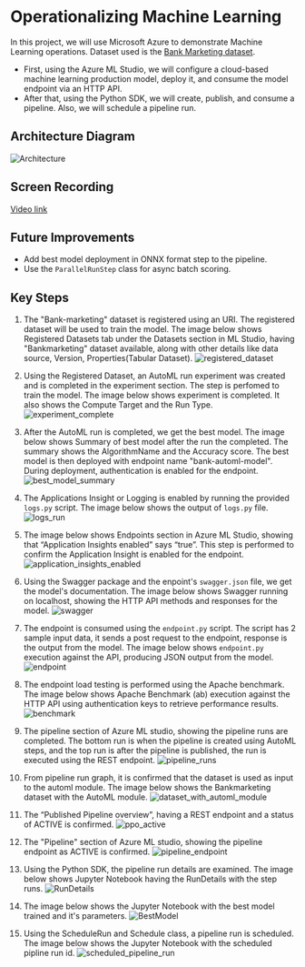 # Operationalizing Machine Learning

In this project, we will use Microsoft Azure to demonstrate Machine Learning operations. Dataset used is the [Bank Marketing dataset](https://automlsamplenotebookdata.blob.core.windows.net/automl-sample-notebook-data/bankmarketing_train.csv).

- First, using the Azure ML Studio, we will configure a cloud-based machine learning production model, deploy it, and consume the model endpoint via an HTTP API.
- After that, using the Python SDK, we will create, publish, and consume a pipeline. Also, we will schedule a pipeline run.

## Architecture Diagram

![Architecture](images/architecture.jpeg)

## Screen Recording
[Video link](https://youtu.be/pRCSAkf2lUc)


## Future Improvements
- Add best model deployment in ONNX format step to the pipeline.
- Use the `ParallelRunStep` class for async batch scoring.

## Key Steps

1. The "Bank-marketing" dataset is registered using an URI. The registered dataset will be used to train the model. The image below shows Registered Datasets tab under the Datasets section in ML Studio, having "Bankmarketing" dataset available, along with other details like data source, Version, Properties(Tabular Dataset).
![registered_dataset](images/registered_dataset.jpg)

2. Using the Registered Dataset, an AutoML run experiment was created and is completed in the experiment section. The step is perfomed to train the model. The image below shows experiment is completed. It also shows the Compute Target and the Run Type.
![experiment_complete](images/experiment_complete.jpg)

3. After the AutoML run is completed, we get the best model. The image below shows Summary of best model after the run the completed. The summary shows the AlgorithmName and the Accuracy score. The best model is then deployed with endpoint name "bank-automl-model". During deployment, authentication is enabled for the endpoint.
![best_model_summary](images/best_model_summary.jpg)

4. The Applications Insight or Logging is enabled by running the provided `logs.py` script. The image below shows the output of `logs.py` file.
![logs_run](images/logs_run.jpg)

5. The image below shows Endpoints section in Azure ML Studio, showing that “Application Insights enabled” says “true”. This step is performed to confirm the Application Insight is enabled for the endpoint.
![application_insights_enabled](images/app_insights_enabled.jpg)

6. Using the Swagger package and the enpoint's `swagger.json` file, we get the model's documentation. The image below shows Swagger running on localhost, showing the HTTP API methods and responses for the model.
![swagger](images/swagger.jpg)

7. The endpoint is consumed using the `endpoint.py` script. The script has 2 sample input data, it sends a post request to the endpoint, response is the output from the model. The image below shows `endpoint.py` execution against the API, producing JSON output from the model.
![endpoint](images/endpoint.jpg)

8. The endpoint load testing is performed using the Apache benchmark. The image below shows Apache Benchmark (ab) execution against the HTTP API using authentication keys to retrieve performance results.
![benchmark](images/benchmark.jpg)

9. The pipeline section of Azure ML studio, showing the pipeline runs are completed. The bottom run is when the pipeline is created using AutoML steps, and the top run is after the pipeline is published, the run is executed using the REST endpoint.
![pipeline_runs](images/pipeline.jpg)

10. From pipeline run graph, it is confirmed that the dataset is used as input to the automl module. The image below shows the Bankmarketing dataset with the AutoML module.
![dataset_with_automl_module](images/dataset_with_automl_module.jpg)

11. The “Published Pipeline overview”, having a REST endpoint and a status of ACTIVE is confirmed.
![ppo_active](images/ppo_active.jpg)

12. The "Pipeline" section of Azure ML studio, showing the pipeline endpoint as ACTIVE is confirmed.
![pipeline_endpoint](images/pipeline_endpoint.jpg)

13. Using the Python SDK, the pipeline run details are examined. The image below shows Jupyter Notebook having the RunDetails with the step runs.
![RunDetails](images/RunDetails.jpg)

14. The image below shows the Jupyter Notebook with the best model trained and it's parameters.
![BestModel](images/best_model_trained.jpg)

15. Using the ScheduleRun and Schedule class, a pipeline run is scheduled. The image below shows the Jupyter Notebook with the scheduled pipline run id. 
![scheduled_pipeline_run](images/schedule_pipeline_run.jpg)
